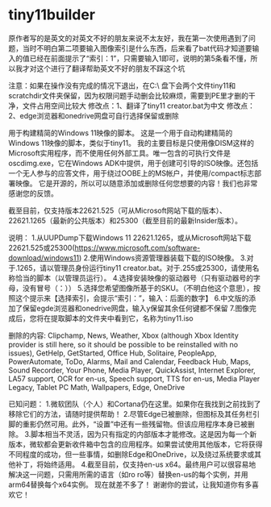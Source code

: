 # tiny11builder

原作者写的是英文的对英文不好的朋友来说不太友好，我在第一次使用遇到了问题，当时不明白第二项要输入图像索引是什么东西，后来看了bat代码才知道要输入的值已经在前面提示了“索引：1”，只需要输入1即可，说明的第5条看不懂，所以我才对这个进行了翻译帮助英文不好的朋友不踩这个坑

注意：如果在操作没有完成的情况下退出，在C:\ 盘下会两个文件tiny11和scratchdir文件夹保留，因为权限问题手动删会比较麻烦，需要到PE里才删的干净，文件占用空间比较大
修改点：1、翻译了tiny11 creator.bat为中文
修改点：2、edge浏览器和onedrive网盘可自行选择保留或删除

用于构建精简的Windows 11映像的脚本。
这是一个用于自动构建精简的Windows 11映像的脚本，类似于tiny11。
我的主要目标是只使用像DISM这样的Microsoft实用程序，而不使用任何外部工具。唯一包含的可执行文件是oscdimg.exe，它在Windows ADK中提供，用于创建可引导的ISO映像。还包括一个无人参与的应答文件，用于绕过OOBE上的MS帐户，并使用/compact标志部署映像。
它是开源的，所以可以随意添加或删除任何您想要的内容！我们也非常感谢您的反馈。

截至目前，仅支持版本22621.525（可从Microsoft网站下载的版本）、22621.1265（最新的公共版本）和25300（截至目前的最新Insider版本）。

说明：
1.从UUPDump下载Windows 11 22621.1265，或从Microsoft网站下载22621.525或25300(<https://www.microsoft.com/software-download/windows11>)
2.使用Windows资源管理器装载下载的ISO映像。
3.对于.1265，请以管理员身份运行tiny11 creator.bat。对于.255或25300，请使用名称恰当的脚本（以管理员运行）。
4.选择安装映像的驱动器号（只有驱动器号的字母，没有冒号（：））
5.选择您希望图像所基于的SKU。（不明白他这个意思），按照这个提示来【选择索引，会提示“索引：”，输入：后面的数字】
6.中文版的添加了保留egde浏览器和onedrive网盘，输入y保留其余任何键都不保留
7.图像完成后，您将在提取脚本的文件夹中看到它，名称为tiny11.iso

删除的内容:
Clipchamp,
News,
Weather,
Xbox (although Xbox Identity provider is still here, so it should be possible to be reinstalled with no issues),
GetHelp,
GetStarted,
Office Hub,
Solitaire,
PeopleApp,
PowerAutomate,
ToDo,
Alarms,
Mail and Calendar,
Feedback Hub,
Maps,
Sound Recorder,
Your Phone,
Media Player,
QuickAssist,
Internet Explorer,
LA57 support,
OCR for en-us,
Speech support,
TTS for en-us,
Media Player Legacy,
Tablet PC Math,
Wallpapers,
Edge,
OneDrive

已知问题：
1.微软团队（个人）和Cortana仍在这里。如果你在我找到之前找到了移除它们的方法，请随时提供帮助！
2.尽管Edge已被删除，但图标及其任务栏引脚的重影仍然可用。此外，“设置”中还有一些残留物。但该应用程序本身已被删除。
3.脚本相当不灵活，因为只有指定的内部版本才能修改。这是因为每一个新版本，微软都会更新收件箱中包含的应用程序。如果尝试使用其他版本，它将获得不同程度的成功，但一些事情，如删除Edge和OneDrive，以及绕过系统要求或其他补丁，将始终适用。
4.截至目前，仅支持en-us x64。最终用户可以很容易地解决这一问题，只需用所需的语言（如ro ro等）替换en-us的每个实例，并用arm64替换每个x64实例。
现在就差不多了！
谢谢你的尝试，让我知道你有多喜欢它！
